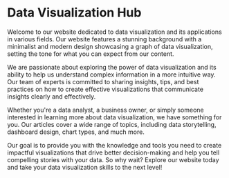 <!--font:Poppins-->

# Data Visualization Hub

Welcome to our website dedicated to data visualization and its applications in various fields. Our website features a stunning background with a minimalist and modern design showcasing a graph of data visualization, setting the tone for what you can expect from our content.

We are passionate about exploring the power of data visualization and its ability to help us understand complex information in a more intuitive way. Our team of experts is committed to sharing insights, tips, and best practices on how to create effective visualizations that communicate insights clearly and effectively.

Whether you're a data analyst, a business owner, or simply someone interested in learning more about data visualization, we have something for you. Our articles cover a wide range of topics, including data storytelling, dashboard design, chart types, and much more.

Our goal is to provide you with the knowledge and tools you need to create impactful visualizations that drive better decision-making and help you tell compelling stories with your data. So why wait? Explore our website today and take your data visualization skills to the next level!

<!--

Write me markdown content of website with wallpaper:

"A wallpaper with a graph of data visualization, in a minimalist and modern design."

The header of the page should not be copy of the text but rather a real content of the website which is using this wallpaper.


---


# Data Visualization Wallpaper

Welcome to our website featuring a stunning wallpaper with a minimalist and modern design showcasing a graph of data visualization. This wallpaper is perfect for anyone who loves data, technology, and aesthetics.

Our wallpaper features a beautiful representation of data visualization that will make your desktop or mobile device look sleek and professional. The clean lines and simple color scheme make it easy to focus on the data without any distractions.

Whether you're a data analyst, a tech enthusiast, or just someone who appreciates great design, this wallpaper is sure to impress. It's perfect for personal or professional use, and it's a great way to show off your love of data and technology.

So why wait? Download our data visualization wallpaper today and take your desktop or mobile device to the next level!


---


Heading should not include word "wallpaper". The website should not be about the wallpaper itself, wallpaper is just a related background, rewrite whole content.


---


# Data Visualization Hub

Welcome to our website dedicated to data visualization and its applications in various fields. Our website features a stunning background with a minimalist and modern design showcasing a graph of data visualization, setting the tone for what you can expect from our content.

We are passionate about exploring the power of data visualization and its ability to help us understand complex information in a more intuitive way. Our team of experts is committed to sharing insights, tips, and best practices on how to create effective visualizations that communicate insights clearly and effectively.

Whether you're a data analyst, a business owner, or simply someone interested in learning more about data visualization, we have something for you. Our articles cover a wide range of topics, including data storytelling, dashboard design, chart types, and much more.

Our goal is to provide you with the knowledge and tools you need to create impactful visualizations that drive better decision-making and help you tell compelling stories with your data. So why wait? Explore our website today and take your data visualization skills to the next level!


---


Write me a Google font which is best fitting for the website.

Pick from the list:
- Roboto
- IBM Plex Sans
- Exo 2
- Montserrat
- Raleway
- Great Vibes
- Poppins
- Lato
- Inter
- Futura
- Open Sans
- Alegreya
- Lobster
- Barlow Condensed
- Dancing Script
- Orbitron
- Playfair Display


Write just the font name nothing else.


---


Poppins

-->
